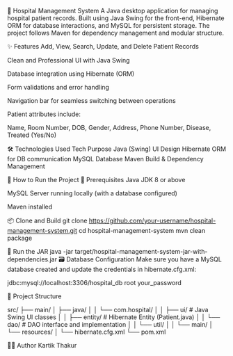 🏥 Hospital Management System
A Java desktop application for managing hospital patient records. Built using Java Swing for the front-end, Hibernate ORM for database interactions, and MySQL for persistent storage. The project follows Maven for dependency management and modular structure.

✨ Features
Add, View, Search, Update, and Delete Patient Records

Clean and Professional UI with Java Swing

Database integration using Hibernate (ORM)

Form validations and error handling

Navigation bar for seamless switching between operations

Patient attributes include:

Name, Room Number, DOB, Gender, Address, Phone Number, Disease, Treated (Yes/No)

🛠️ Technologies Used
Tech	Purpose
Java (Swing)	UI Design
Hibernate	ORM for DB communication
MySQL	Database
Maven	Build & Dependency Management

🚀 How to Run the Project
🔧 Prerequisites
Java JDK 8 or above

MySQL Server running locally (with a database configured)

Maven installed

📦 Clone and Build
git clone https://github.com/your-username/hospital-management-system.git
cd hospital-management-system
mvn clean package

🏃 Run the JAR
java -jar target/hospital-management-system-jar-with-dependencies.jar
🗃️ Database Configuration
Make sure you have a MySQL database created and update the credentials in hibernate.cfg.xml:

<property name="connection.url">jdbc:mysql://localhost:3306/hospital_db</property>
<property name="connection.username">root</property>
<property name="connection.password">your_password</property>

📁 Project Structure

src/
├── main/
│   ├── java/
│   │   └── com.hospital/
│   │       ├── ui/           # Java Swing UI classes
│   │       ├── entity/       # Hibernate Entity (Patient.java)
│   │       └── dao/          # DAO interface and implementation
│   │       └── util/
│   │       └── main/
│   └── resources/
│       └── hibernate.cfg.xml
└── pom.xml


🙋‍♂️ Author
Kartik Thakur
